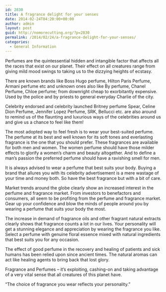 ```yaml
---
id: 2830
title: A fragrance delight for your senses
date: 2014-02-24T04:20:00+00:00
author: admin
layout: post
guid: http://nomorecutting.org/?p=2830
permalink: /2014/02/24/a-fragrance-delight-for-your-senses/
categories:
  - General Information
---
```

Perfumes are the quintessential hidden and intangible factor that affects all the races that exist on our planet. Their effect on all creatures range from giving mild mood swings to taking us to the dizzying heights of ecstasy.

There are known brands like Boss Hugo perfume, Hilton Paris Perfume, Armani perfume etc and unknown ones also like By perfume, Chanel Perfume, Chloe perfume; from downright cheap to exorbitantly expensive. Used by the police and by priests to general everyday Charlie of the city.

Celebrity endorsed and celebrity launched Britney perfume Spear, Celine Dion Perfume, Jennifer Lopez Perfume, SRK, Bellucci etc. are also around to remind us of the flaunting and luxurious ways of the celebrities around us and give us a chance to feel like them!

The most adopted way to feel fresh is to wear your best-suited perfume. The perfume at its best and well known for its soft tones and everlasting fragrance is the one that you should prefer. These fragrances are available for both men and women. The women perfume should have those milder effects to glorify a women’s charm and beauty altogether. And to define a man’s passion the preferred perfume should have a ravishing smell for men.

It is always advised to wear a perfume that best suits your body. Buying a brand that allures you with its celebrity advertisement is a mere wastage of your time and money both. So have the best fragrance but with a bit of care.

Market trends around the globe clearly show an increased interest in the perfume and fragrance market. From investors to benefactors and consumers, all seem to be profiting from the perfume and fragrance market. Gear up your confidence and blow the minds of people around you by wearing a perfume that suits your body the most.

The increase in demand of fragrance oils and other fragrant natural extracts clearly shows that fragrance counts a lot in our lives. Your personality will get a stunning elegance and appreciation by wearing the fragrance you like. Select a perfume with genuine floral essence mixed with natural ingredients that best suits you for any occasion.

The effect of good perfume in the recovery and healing of patients and sick humans has been relied upon since ancient times. The natural aromas can act like healing agents to bring back that lost glory.

Fragrance and Perfumes – it’s exploiting, cashing-on and taking advantage of a very vital sense that all creatures of this planet have.

“The choice of fragrance you wear reflects your personality.”